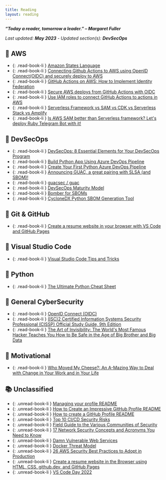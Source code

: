 ```yaml
---
title: Reading
layout: reading
---
```

***“Today a reader, tomorrow a leader.” – Margaret Fuller***

*Last updated: **May 2023** - Updated section(s): **DevSecOps***

## 📙 AWS

- {: .read-book-li } [Amazon States Language](https://states-language.net/)
- {: .read-book-li } [Connecting Github Actions to AWS using OpenID Connect(OIDC) and securely deploy to AWS](https://blog.devgenius.io/connecting-github-actions-to-aws-using-openid-connect-oidc-and-securely-deploy-to-aws-541f5e320d0d)
- {: .read-book-li } [GitHub Actions on AWS: How to Implement Identity Federation](https://scalesec.com/blog/oidc-for-github-actions-on-aws/)
- {: .read-book-li } [Secure AWS deploys from GitHub Actions with OIDC](https://www.eliasbrange.dev/posts/secure-aws-deploys-from-github-actions-with-oidc/)
- {: .read-book-li } [Use IAM roles to connect GitHub Actions to actions in AWS](https://aws.amazon.com/blogs/security/use-iam-roles-to-connect-github-actions-to-actions-in-aws/)
- {: .read-book-li } [Serverless Framework vs SAM vs CDK vs Serverless Stack vs Amplify](https://medium.com/comsystoreply/amplify-vs-serverless-framework-vs-cdk-vs-serverless-stack-vs-sam-a724315e54e6)
- {: .read-book-li } [Is AWS SAM better than Serverless framework? Let's deploy Ruby Telegram Bot with it!](https://mkdev.me/posts/is-aws-sam-better-than-serverless-framework-let-s-deploy-ruby-telegram-bot-with-it)

## 📙 DevSecOps

- {: .read-book-li } [DevSecOps: 8 Essential Elements for Your DevSecOps Program](https://www.aquasec.com/cloud-native-academy/devsecops/devsecops/)
- {: .read-book-li } [Build Python App Using Azure DevOps Pipeline](https://learn.microsoft.com/en-us/azure/devops/pipelines/ecosystems/python?view=azure-devops)
- {: .read-book-li } [Create Your First Python Azure DevOps Pipeline](https://learn.microsoft.com/en-us/azure/devops/pipelines/create-first-pipeline?view=azure-devops&tabs=python%2Ctfs-2018-2%2Cbrowser)
- {: .read-book-li } [Announcing GUAC, a great pairing with SLSA (and SBOM)!](https://security.googleblog.com/2022/10/announcing-guac-great-pairing-with-slsa.html?m=1)
- {: .read-book-li } [ guacsec /
guac](https://github.com/guacsec/guac)
- {: .read-book-li } [DevSecOps Maturity Model](https://github.com/OWASP/www-project-devsecops-maturity-model/blob/master/index.md)
- {: .read-book-li } [Bomber for SBOMs](https://github.com/devops-kung-fu/bomber)
- {: .read-book-li } [CycloneDX Python SBOM Generation Tool](https://github.com/trantdai/cyclonedx-python)

## 📙 Git & GitHub

- {: .read-book-li } [Create a resume website in your browser with VS Code and GitHub Pages](https://learn.microsoft.com/en-us/events/vs-code-day-2022/create-a-resume-website-in-your-browser-with-vs-code-and-github-pages)

## 📙 Visual Studio Code

- {: .read-book-li } [Visual Studio Code Tips and Tricks](https://code.visualstudio.com/docs/getstarted/tips-and-tricks)

## 📙 Python
- {: .read-book-li } [The Ultimate Python Cheat Sheet](https://www.linkedin.com/feed/update/urn:li:activity:6977291893848084480/)

## 📙 General CyberSecurity

- {: .read-book-li } [OpenID Connect (OIDC)](https://www.pingidentity.com/en/resources/identity-fundamentals/authentication-authorization-standards/openid-connect.html)
- {: .read-book-li } [(ISC)2 Certified Information Systems Security Professional (CISSP) Official Study Guide, 9th Edition](https://www.amazon.com.au/Certified-Information-Security-Professional-Official/dp/1119786231)
- {: .read-book-li } [The Art of Invisibility: The World's Most Famous Hacker Teaches You How to Be Safe in the Age of Big Brother and Big Data](https://www.amazon.com.au/Art-Invisibility-Worlds-Teaches-Brother/dp/0316380504)

## 📙 Motivational

- {: .read-book-li } [Who Moved My Cheese?: An A-Mazing Way to Deal with Change in Your Work and in Your Life](https://www.amazon.com.au/Who-Moved-My-Cheese-Mazing-ebook/dp/B004CR6AM4)

## 📚 Unclassified
- {: .unread-book-li } [Managing your profile README](https://docs.github.com/en/account-and-profile/setting-up-and-managing-your-github-profile/customizing-your-profile/managing-your-profile-readme)
- {: .unread-book-li } [How to Create an Impressive GitHub Profile README](https://www.sitepoint.com/github-profile-readme/)
- {: .unread-book-li } [How to create a GitHub Profile README ](https://dev.to/github/how-to-create-a-github-profile-readme-jha)
- {: .unread-book-li } [Top 10 CI/CD Security Risks](https://github.com/cider-security-research/top-10-cicd-security-risks)
- {: .unread-book-li } [Field Guide to the Various Communities of Security ](https://www.philvenables.com/post/field-guide-to-the-various-communities-of-security)
- {: .unread-book-li } [17 Network Security Concepts and Acronyms You Need to Know](https://www.gartner.com/en/articles/17-network-security-concepts-and-acronyms-you-need-to-know)
- {: .unread-book-li } [Damn Vulnerable Web Services](https://github.com/snoopysecurity/dvws-node)
- {: .unread-book-li } [Docker Threat Model](https://cloudsecdocs.com/container_security/theory/threats/docker_threat_model/)
- {: .unread-book-li } [26 AWS Security Best Practices to Adopt in Production](https://sysdig.com/blog/26-aws-security-best-practices/)
- {: .unread-book-li } [Create a resume website in the Browser using HTML, CSS, github.dev, and GitHub Pages](https://github.com/ornelladotcom/resume-website-workshop)
- {: .unread-book-li } [VS Code Day 2022](https://learn.microsoft.com/en-us/events/vs-code-day-2022/)